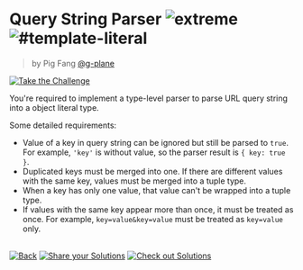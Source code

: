 <!--info-header-start--><h1>Query String Parser <img src="https://img.shields.io/badge/-extreme-b11b8d" alt="extreme"/> <img src="https://img.shields.io/badge/-%23template--literal-999" alt="#template-literal"/></h1><blockquote><p>by Pig Fang <a href="https://github.com/g-plane" target="_blank">@g-plane</a></p></blockquote><p><a href="https://tsch.js.org/151/play" target="_blank"><img src="https://img.shields.io/badge/-Take%20the%20Challenge-3178c6?logo=typescript&logoColor=white" alt="Take the Challenge"/></a> </p><!--info-header-end-->

You're required to implement a type-level parser to parse URL query string into a object literal type.

Some detailed requirements:

- Value of a key in query string can be ignored but still be parsed to `true`. For example, `'key'` is without value, so the parser result is `{ key: true }`.
- Duplicated keys must be merged into one. If there are different values with the same key, values must be merged into a tuple type.
- When a key has only one value, that value can't be wrapped into a tuple type.
- If values with the same key appear more than once, it must be treated as once. For example, `key=value&key=value` must be treated as `key=value` only.


<!--info-footer-start--><br><a href="../../README.md" target="_blank"><img src="https://img.shields.io/badge/-Back-grey" alt="Back"/></a> <a href="https://tsch.js.org/151/answer" target="_blank"><img src="https://img.shields.io/badge/-Share%20your%20Solutions-teal" alt="Share your Solutions"/></a> <a href="https://tsch.js.org/151/solutions" target="_blank"><img src="https://img.shields.io/badge/-Check%20out%20Solutions-de5a77?logo=awesome-lists&logoColor=white" alt="Check out Solutions"/></a> <!--info-footer-end-->